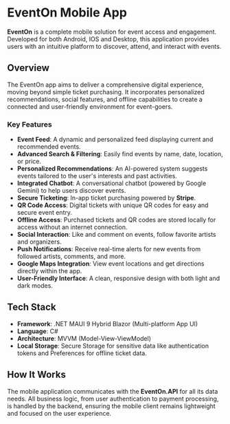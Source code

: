 # EventOn Mobile App

**EventOn** is a complete mobile solution for event access and engagement. Developed for both Android, IOS and Desktop, this application provides users with an intuitive platform to discover, attend, and interact with events.

## Overview

The EventOn app aims to deliver a comprehensive digital experience, moving beyond simple ticket purchasing. It incorporates personalized recommendations, social features, and offline capabilities to create a connected and user-friendly environment for event-goers.

### Key Features

* **Event Feed**: A dynamic and personalized feed displaying current and recommended events.
* **Advanced Search & Filtering**: Easily find events by name, date, location, or price.
* **Personalized Recommendations**: An AI-powered system suggests events tailored to the user's interests and past activities.
* **Integrated Chatbot**: A conversational chatbot (powered by Google Gemini) to help users discover events.
* **Secure Ticketing**: In-app ticket purchasing powered by **Stripe**.
* **QR Code Access**: Digital tickets with unique QR codes for easy and secure event entry.
* **Offline Access**: Purchased tickets and QR codes are stored locally for access without an internet connection.
* **Social Interaction**: Like and comment on events, follow favorite artists and organizers.
* **Push Notifications**: Receive real-time alerts for new events from followed artists, comments, and more.
* **Google Maps Integration**: View event locations and get directions directly within the app.
* **User-Friendly Interface**: A clean, responsive design with both light and dark modes.

## Tech Stack

* **Framework**: .NET MAUI 9 Hybrid Blazor (Multi-platform App UI)
* **Language**: C#
* **Architecture**: MVVM (Model-View-ViewModel)
* **Local Storage**: Secure Storage for sensitive data like authentication tokens and Preferences for offline ticket data.

## How It Works

The mobile application communicates with the **EventOn.API** for all its data needs. All business logic, from user authentication to payment processing, is handled by the backend, ensuring the mobile client remains lightweight and focused on the user experience.
